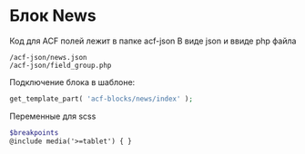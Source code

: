 # Блок News

Код для ACF полей лежит в папке acf-json
В виде json и ввиде php файла
```
/acf-json/news.json
/acf-json/field_group.php
```
Подключение блока в шаблоне:
```php
get_template_part( 'acf-blocks/news/index' );
```
Переменные для scss
```scss
$breakpoints
@include media('>=tablet') { }
```
